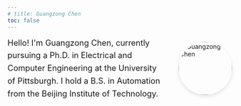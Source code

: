 ```yaml
---
# title: Guangzong Chen
toc: false
---
```


<div style="display: flex; align-items: center; gap: 30px; margin-bottom: 20px;">
  <div style="flex: 1;">
    <p style="margin: 0; font-size: 18px; line-height: 1.6;">Hello! I'm Guangzong Chen, currently pursuing a Ph.D. in Electrical and Computer Engineering at the University of Pittsburgh. I hold a B.S. in Automation from the Beijing Institute of Technology.</p>
  </div>
  <div style="flex: 0 0 120px;">
    <img src="https://avatars.githubusercontent.com/u/18215354?v=4" alt="Guangzong Chen" style="width: 120px; height: 120px; border-radius: 50%; object-fit: cover; box-shadow: 0 4px 8px rgba(0,0,0,0.1);">
  </div>
</div> 

<!-- ## Publications

- G. Chen, Z.-H. Mao, M. Sun, K. Liu, and W. Jia, "Shape-preserving generation of food images for automatic dietary assessment," in *Proceedings of the IEEE/CVF Conference on Computer Vision and Pattern Recognition Workshops (CVPRW)*, Seattle, WA, USA, pp. 3721--3731, June 2024.

- G. Chen, W. Jia, Y. Zhao, Z.-H. Mao, B. Lo, A. K. Anderson, G. Frost, M. L. Jobarteh, M. A. McCrory, E. Sazonov, M. Steiner-Asiedu, R. S. Ansong, T. Baranowski, L. Burke, and M. Sun, "Food/Non-Food classification of real-life egocentric images in low- and middle-income countries based on image tagging features," *Frontiers in Artificial Intelligence*, vol. 4, Apr 2021.

- G. Chen, M. Sun, Z.-H. Mao, K. Liu, and W. Jia, "Mechanisms of generative image-to-image translation networks," submitted, Nov 2024.

- M. Sun, W. Jia, G. Chen, M. Hou, J. Chen, and Z.-H. Mao, "Improved wearable devices for dietary assessment using a new camera system," *Sensors*, vol. 22, no. 20, p. 8006, 2022.

- W. Jia, B. Li, Q. Xu, G. Chen, Z.-H. Mao, M. A. McCrory, T. Baranowski, L. E. Burke, B. Lo, and A. K. Anderson, "Image-based volume estimation for food in a bowl," *Journal of Food Engineering*, vol. 372, p. 111943, 2024.

- K. Liu, G. Chen, K. Woeppel, X. T. Cui, and R. Kubendran, "Active Impedance Monitoring in Programmable Stimulator for Closed-Loop Charge Balancing," submitted. -->

<!-- Hello! I'm Guangzong Chen, currently pursuing a Ph.D. in Electrical and Computer Engineering at the University of Pittsburgh. I hold a B.S. in Automation from the Beijing Institute of Technology.

## Research and Experience

As a Research Assistant at the University of Pittsburgh, I have worked on innovative projects such as:

### Neural Network Analysis
Investigated the relationship between GAN and Autoencoder for enhanced explainability in AI.

> Generative Adversarial Networks (GANs) are widely used in image-to-image translation. This paper proposes a streamlined image-to-image translation network with a simpler architecture than existing models. We investigate the relationship between GANs and autoencoders and explain why using only the GAN component for image translation is effective. We show that adversarial GAN models yield comparable results to existing methods without additional complex loss penalties. We also provide experimental results to validate our findings.


---

**Constrained Food Image Generation:** Developed a generative model using GANs for automatic dietary assessment, creating a dataset for the same volume of food.

> Recognizing foods and estimating volumes from images are key for automatic dietary assessment. However, training images labeled with food names and volumes are unavailable. Recent studies suggest artificially generating training images using GANs. However, conveniently generating large amounts of food images with known volumes remains a challenge. This work presents a simple GAN-based neural network architecture for conditional food image generation. The generated images closely resemble the reference input image, demonstrating realism and shape-preserving capabilities.

---

- **Food Image Classification:** Created a system for classifying African food images with 90% accuracy using probabilistic inference, SVM, and neural networks.

---

During my internship at Nimbus Robotics, I contributed to:

-   **Motor Controller Development:** Designed a motor controller using Field-Oriented Control (FOC) for wearable devices.
-   **Version Control System:** Collaborated on a Git-based system improving workflow efficiency by ~20%.

---

## Technical Skills

-   **Programming Languages:** C/C++, Python, MATLAB, Rust
-   **Specialties:** Embedded Systems, Algorithms, RTOS, Circuit Design, Communication Protocols (I2C, SPI, UART, USB, eMMC)
Of course, here is the content from the image converted to Markdown.


## Explore

{{< cards >}}
  {{< card link="codeforces" title="Codeforces" icon="book-open" >}}
  {{< card link="about" title="About" icon="user" >}}
{{< /cards >}}
 -->
